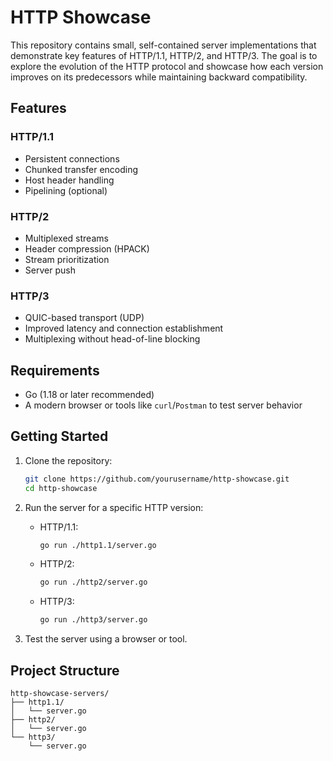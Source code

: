 # HTTP Showcase

This repository contains small, self-contained server implementations that demonstrate key features of HTTP/1.1, HTTP/2, and HTTP/3. The goal is to explore the evolution of the HTTP protocol and showcase how each version improves on its predecessors while maintaining backward compatibility.  

## Features  

### HTTP/1.1  

- Persistent connections  
- Chunked transfer encoding  
- Host header handling  
- Pipelining (optional)  

### HTTP/2  

- Multiplexed streams  
- Header compression (HPACK)  
- Stream prioritization  
- Server push  

### HTTP/3  

- QUIC-based transport (UDP)  
- Improved latency and connection establishment  
- Multiplexing without head-of-line blocking  

## Requirements  

- Go (1.18 or later recommended)  
- A modern browser or tools like `curl`/`Postman` to test server behavior  

## Getting Started  

1. Clone the repository:  

   ```bash  
   git clone https://github.com/yourusername/http-showcase.git  
   cd http-showcase  
   ```  

2. Run the server for a specific HTTP version:  
   - HTTP/1.1:  

     ```bash  
     go run ./http1.1/server.go  
     ```  

   - HTTP/2:  

     ```bash  
     go run ./http2/server.go  
     ```  

   - HTTP/3:  

     ```bash  
     go run ./http3/server.go  
     ```  

3. Test the server using a browser or tool.  

## Project Structure  

```text
http-showcase-servers/  
├── http1.1/  
│   └── server.go  
├── http2/  
│   └── server.go  
└── http3/  
    └── server.go  
```  
